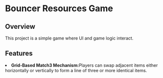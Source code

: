 <h1 align="left">Bouncer Resources Game</h1>
<h2 align="leftr">Overview</h2>
<p align="leftr">This project is a simple game where UI and game logic interact.</p>
<h2 align="leftr">Features</h2>
<li><strong>Grid-Based Match3 Mechanism:</strong>Players can swap adjacent items either horizontally or vertically to form a line of three or more identical items.</li>
